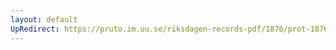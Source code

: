 ```yaml
---
layout: default
UpRedirect: https://pruto.im.uu.se/riksdagen-records-pdf/1876/prot-1876--fk--012.pdf
---
```

